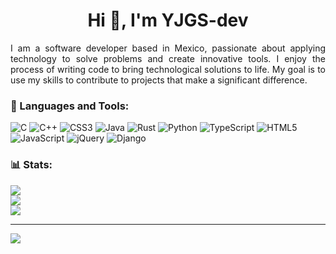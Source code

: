 <h1 align="center">Hi 👋, I'm YJGS-dev</h1>
<p align="justify">I am a software developer based in Mexico, passionate about applying technology to solve problems and create innovative tools. I enjoy the process of writing code to bring technological solutions to life. My goal is to use my skills to contribute to projects that make a significant difference.</p>

### 🧰 Languages and Tools:
![C](https://img.shields.io/badge/c-%2300599C.svg?style=for-the-badge&logo=c&logoColor=white) ![C++](https://img.shields.io/badge/c++-%2300599C.svg?style=for-the-badge&logo=c%2B%2B&logoColor=white) ![CSS3](https://img.shields.io/badge/css3-%231572B6.svg?style=for-the-badge&logo=css3&logoColor=white) ![Java](https://img.shields.io/badge/java-%23ED8B00.svg?style=for-the-badge&logo=openjdk&logoColor=white) ![Rust](https://img.shields.io/badge/rust-%23000000.svg?style=for-the-badge&logo=rust&logoColor=white) ![Python](https://img.shields.io/badge/python-3670A0?style=for-the-badge&logo=python&logoColor=ffdd54) ![TypeScript](https://img.shields.io/badge/typescript-%23007ACC.svg?style=for-the-badge&logo=typescript&logoColor=white) ![HTML5](https://img.shields.io/badge/html5-%23E34F26.svg?style=for-the-badge&logo=html5&logoColor=white) ![JavaScript](https://img.shields.io/badge/javascript-%23323330.svg?style=for-the-badge&logo=javascript&logoColor=%23F7DF1E) ![jQuery](https://img.shields.io/badge/jquery-%230769AD.svg?style=for-the-badge&logo=jquery&logoColor=white) ![Django](https://img.shields.io/badge/django-%23092E20.svg?style=for-the-badge&logo=django&logoColor=white)

### 📊 Stats:
![](https://github-readme-stats.vercel.app/api?username=YJGS-dev&theme=radical&hide_border=false&include_all_commits=false&count_private=false)<br/>
![](https://github-readme-streak-stats.herokuapp.com/?user=YJGS-dev&theme=radical&hide_border=false)<br/>
![](https://github-readme-stats.vercel.app/api/top-langs/?username=YJGS-dev&theme=radical&hide_border=false&include_all_commits=false&count_private=false&layout=compact)

---
[![](https://visitcount.itsvg.in/api?id=YJGS-dev&icon=0&color=0)](https://visitcount.itsvg.in)

<!-- Proudly created with GPRM ( https://gprm.itsvg.in ) -->
